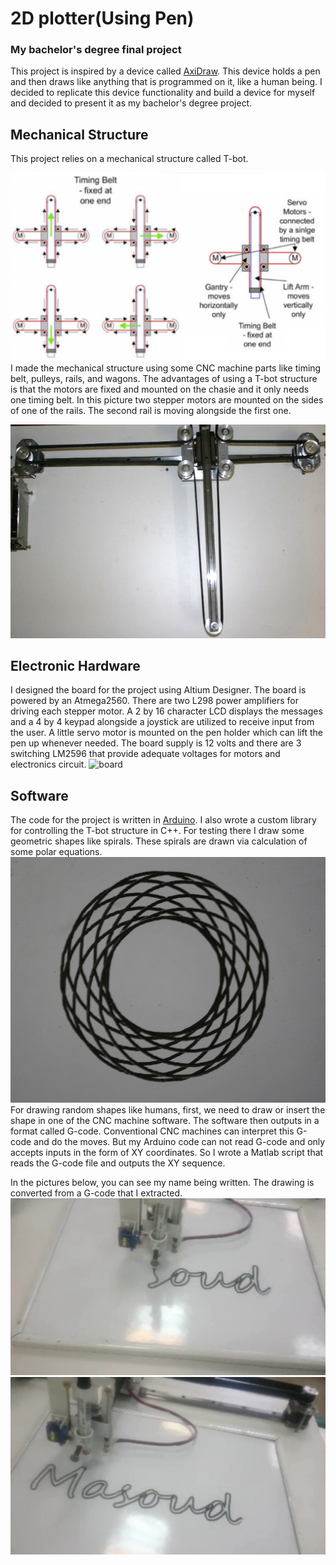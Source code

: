 # 2D plotter(Using Pen)
### My bachelor's degree final project
This project is inspired by a device called [AxiDraw](https://www.axidraw.com/). This device holds a pen and then draws like anything that is programmed on it, like a human being. I decided to replicate this device functionality and build a device for myself and decided to present it as my bachelor's degree project.

## Mechanical Structure
This project relies on a mechanical structure called T-bot.

![t-bot structure](./pictures/tbot.png)
I made the mechanical structure using some CNC machine parts like timing belt, pulleys, rails, and wagons. The advantages of using a T-bot structure is that the motors are fixed and mounted on the chasie and it only needs one timing belt. In this picture two stepper motors are mounted on the sides of one of the rails. The second rail is moving alongside the first one.

![my t-bot](./pictures/my_tbot.png)
## Electronic Hardware
I designed the board for the project using Altium Designer. The board is powered by an Atmega2560. There are two L298 power amplifiers for driving each stepper motor. A 2 by 16 character LCD displays the messages and a 4 by 4 keypad alongside a joystick are utilized to receive input from the user. A little servo motor is mounted on the pen holder which can lift the pen up whenever needed. The board supply is 12 volts and there are 3 switching LM2596 that provide adequate voltages for motors and electronics circuit.
![board](./pictures/board.png)
## Software
The code for the project is written in [Arduino](https://www.arduino.cc/). I also wrote a custom library for controlling the T-bot structure in C++.
For testing there I draw some geometric shapes like spirals. These spirals are drawn via calculation of some polar equations. 
![spiral](./pictures/drawing3.jpg)
For drawing random shapes like humans, first, we need to draw or insert the shape in one of the CNC machine software. The software then outputs in a format called G-code. Conventional CNC machines can interpret this G-code and do the moves. But my Arduino code can not read G-code and only accepts inputs in the form of XY coordinates. So I wrote a Matlab script that reads the G-code file and outputs the XY sequence. 

In the pictures below, you can see my name being written. The drawing is converted from a G-code that I extracted.
![pic1](./pictures/drawing1.png)
![pic2](./pictures/drawing2.png)
